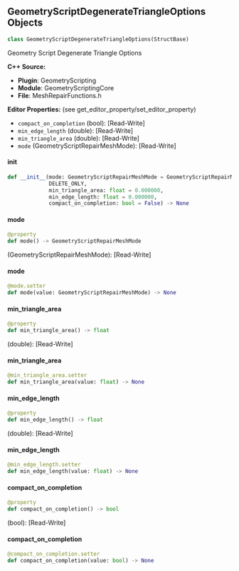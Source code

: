 ## GeometryScriptDegenerateTriangleOptions Objects

```python
class GeometryScriptDegenerateTriangleOptions(StructBase)
```

Geometry Script Degenerate Triangle Options

**C++ Source:**

- **Plugin**: GeometryScripting
- **Module**: GeometryScriptingCore
- **File**: MeshRepairFunctions.h

**Editor Properties:** (see get_editor_property/set_editor_property)

- ``compact_on_completion`` (bool):  [Read-Write]
- ``min_edge_length`` (double):  [Read-Write]
- ``min_triangle_area`` (double):  [Read-Write]
- ``mode`` (GeometryScriptRepairMeshMode):  [Read-Write]

<a id="unreal.GeometryScriptDegenerateTriangleOptions.__init__"></a>

#### __init__

```python
def __init__(mode: GeometryScriptRepairMeshMode = GeometryScriptRepairMeshMode.
             DELETE_ONLY,
             min_triangle_area: float = 0.000000,
             min_edge_length: float = 0.000000,
             compact_on_completion: bool = False) -> None
```

<a id="unreal.GeometryScriptDegenerateTriangleOptions.mode"></a>

#### mode

```python
@property
def mode() -> GeometryScriptRepairMeshMode
```

(GeometryScriptRepairMeshMode):  [Read-Write]

<a id="unreal.GeometryScriptDegenerateTriangleOptions.mode"></a>

#### mode

```python
@mode.setter
def mode(value: GeometryScriptRepairMeshMode) -> None
```

<a id="unreal.GeometryScriptDegenerateTriangleOptions.min_triangle_area"></a>

#### min_triangle_area

```python
@property
def min_triangle_area() -> float
```

(double):  [Read-Write]

<a id="unreal.GeometryScriptDegenerateTriangleOptions.min_triangle_area"></a>

#### min_triangle_area

```python
@min_triangle_area.setter
def min_triangle_area(value: float) -> None
```

<a id="unreal.GeometryScriptDegenerateTriangleOptions.min_edge_length"></a>

#### min_edge_length

```python
@property
def min_edge_length() -> float
```

(double):  [Read-Write]

<a id="unreal.GeometryScriptDegenerateTriangleOptions.min_edge_length"></a>

#### min_edge_length

```python
@min_edge_length.setter
def min_edge_length(value: float) -> None
```

<a id="unreal.GeometryScriptDegenerateTriangleOptions.compact_on_completion"></a>

#### compact_on_completion

```python
@property
def compact_on_completion() -> bool
```

(bool):  [Read-Write]

<a id="unreal.GeometryScriptDegenerateTriangleOptions.compact_on_completion"></a>

#### compact_on_completion

```python
@compact_on_completion.setter
def compact_on_completion(value: bool) -> None
```

<a id="unreal.GeometryScriptMeshPointSamplingOptions"></a>